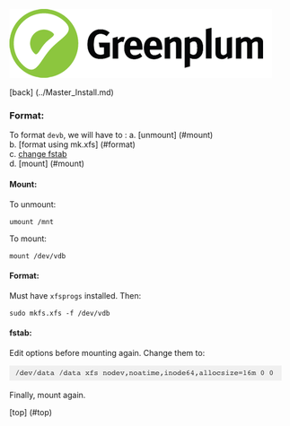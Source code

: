 ![Greenplum](https://github.com/syuja/GreenPlumSetup/blob/master/img/greenplum-logo.png)  

[back] (../Master_Install.md)
<a id ="top"> </a>
### Format:  
 To format `devb`, we will have to : 
  a. [unmount] (#mount)  
  b. [format using mk.xfs] (#format)  
  c. [change fstab](#fstab)    
  d. [mount] (#mount) 

<a id ="mount"></a>
#### Mount: 
To unmount:   

    umount /mnt   

To mount:  

    mount /dev/vdb  


<a id ="format"></a>
#### Format: 
 Must have `xfsprogs` installed. Then:  

    sudo mkfs.xfs -f /dev/vdb   


 
<a id ="fstab"></a>
#### fstab: 
Edit options before mounting again.  Change them to:  

![mount_options](https://github.com/syuja/GreenPlumSetup/blob/master/img/fstab_template.png)   

Finally, mount again.  

[top] (#top)
